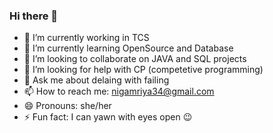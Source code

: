 ### Hi there 👋
- 🔭 I’m currently working in TCS
- 🌱 I’m currently learning OpenSource and Database
- 👯 I’m looking to collaborate on JAVA and SQL projects
- 🤔 I’m looking for help with CP (competetive programming)
- 💬 Ask me about delaing with failing
- 📫 How to reach me: nigamriya34@gmail.com
- 😄 Pronouns: she/her
- ⚡ Fun fact: I can yawn with eyes open 😉
<!--
**Riyanigam/Riyanigam** is a ✨ _special_ ✨ repository because its `README.md` (this file) appears on your GitHub profile.

Here are some ideas to get you started:

- 🔭 I’m currently working in TCS
- 🌱 I’m currently learning OpenSource and Database
- 👯 I’m looking to collaborate on JAVA and SQL projects
- 🤔 I’m looking for help with CP (competetive programming)
- 💬 Ask me about delaing with failing
- 📫 How to reach me: nigamriya34@gmail.com
- 😄 Pronouns: she/her
- ⚡ Fun fact: I can yawn with eyes open 😉
-->
